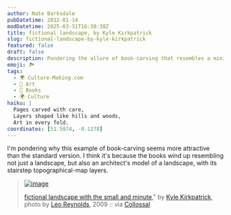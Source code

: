 ```yaml
---
author: Nate Barksdale
pubDatetime: 2012-01-14
modDatetime: 2025-03-31T16:30:38Z
title: fictional landscape, by Kyle Kirkpatrick
slug: fictional-landscape-by-kyle-kirkpatrick
featured: false
draft: false
description: Pondering the allure of book-carving that resembles a miniature landscape model.
emoji: 🏞️
tags:
  - 🌍 Culture-Making.com
  - 🎨 Art
  - 📖 Books
  - 🌍 Culture
haiku: |
  Pages carved with care,  
  Layers shaped like hills and woods,  
  Art in every fold.
coordinates: [51.5074, -0.1278]
---
```


I'm pondering why this example of book-carving seems more attractive than the standard version. I think it's because the books wind up resembling not just a landscape, but also an architect's model of a landscape, with its stairstep topographical-map layers.

> [![image](http://www.culture-making.com/media/fictional-1-600x899.jpg)]()
>
> [fictional landscape with the small and minute](http://web.archive.org/web/20120516012230/http://www.saatchionline.com/art/Sculpture-Paper-Mache-Reading-Landscapes/152131/93701/view)," by [Kyle Kirkpatrick](http://web.archive.org/web/20240724192421/http://kylekirkpatrick.co.uk/), photo by [Leo Reynolds](http://www.flickr.com/search/?ss=2&w=49968232%40N00&q=kyle&m=text), 2009 :: via [Collossal](https://www.google.com/search?q=%22Collossal%22%20thisiscolossal.com)
